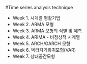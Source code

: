 #Time series analysis technique

 

+ Week 1. 시계열 평활기법
+ Week 2. ARMA 모형
+ Week 3. ARMA 모형의 식별 및 예측
+ Week 4. ARIMA - 비정상적 시계열
+ Week 5. ARCH/GARCH 모형
+ Week 6. 벡터자기회귀모형(VAR)
+ Week 7. 상태공간모형
